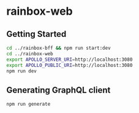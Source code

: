 # rainbox-web

## Getting Started

```bash
cd ../rainbox-bff && npm run start:dev
cd ../rainbox-web
export APOLLO_SERVER_URI=http://localhost:3080
export APOLLO_PUBLIC_URI=http://localhost:3080
npm run dev
```

## Generating GraphQL client

```bash
npm run generate
```
